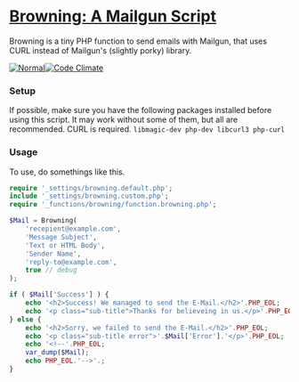 [Browning: A Mailgun Script](https://github.com/eustasy/browning-a-mailgun-script)
=======================

Browning is a tiny PHP function to send emails with Mailgun, that uses CURL instead of Mailgun's (slightly porky) library.

[![Normal](https://github.com/eustasy/browning/actions/workflows/normal.yml/badge.svg)](https://github.com/eustasy/browning/actions/workflows/normal.yml)[![Code Climate](https://codeclimate.com/github/eustasy/browning/badges/gpa.svg)](https://codeclimate.com/github/eustasy/browning)

### Setup
If possible, make sure you have the following packages installed before using this script. It may work without some of them, but all are recommended. CURL is required.
`libmagic-dev php-dev libcurl3 php-curl`

### Usage
To use, do somethings like this.
```php
require '_settings/browning.default.php';
include '_settings/browning.custom.php';
require '_functions/browning/function.browning.php';

$Mail = Browning(
	'recepient@example.com',
	'Message Subject',
	'Text or HTML Body',
	'Sender Name',
	'reply-to@example.com',
	true // debug
);

if ( $Mail['Success'] ) {
	echo '<h2>Success! We managed to send the E-Mail.</h2>'.PHP_EOL;
	echo '<p class="sub-title">Thanks for believeing in us.</p>'.PHP_EOL;
} else {
	echo '<h2>Sorry, we failed to send the E-Mail.</h2>'.PHP_EOL;
	echo '<p class="sub-title error">'.$Mail['Error'].'</p>'.PHP_EOL;
	echo '<!--'.PHP_EOL;
	var_dump($Mail);
	echo PHP_EOL.'-->'.;
}
```
